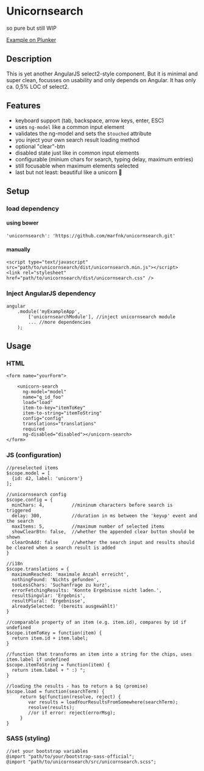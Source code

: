# Unicornsearch
so pure but still WIP

[Example on Plunker](https://embed.plnkr.co/8SlSxsnbFx6QMxRvbzJY/)

## Description
This is yet another AngularJS select2-style component. But it is minimal and super clean, focusses on usability and only depends on Angular.
It has only ca. 0,5% LOC of select2.

## Features
- keyboard support (tab, backspace, arrow keys, enter, ESC)
- uses `ng-model` like a common input element
- validates the ng-model and sets the `$touched` attribute
- you inject your own search result loading method
- optional "clear"-btn
- disabled state just like in common input elements
- configurable (minium chars for search, typing delay, maximum entries)
- still focusable when maximum elements selected
- last but not least: beautiful like a unicorn 🦄
 
## Setup

### load dependency
#### using bower

    'unicornsearch': 'https://github.com/marfnk/unicornsearch.git'

#### manually
	<script type="text/javascript" src="path/to/unicornsearch/dist/unicornsearch.min.js"></script>
	<link rel="stylesheet" href="path/to/unicornsearch/dist/unicornsearch.css" />

### Inject AngularJS dependency

	angular
		.module('myExampleApp',
			['unicornsearchModule'], //inject unicornsearch module
			... //more dependencies
		);


## Usage

### HTML
    <form name="yourForm">

    	<unicorn-search
          ng-model="model"
          name="q_id_foo"
          load="load"
          item-to-key="itemToKey"
          item-to-string="itemToString"
          config="config"
          translations="translations"
          required
          ng-disabled="disabled"></unicorn-search>
    </form>

### JS (configuration)

    //preselected items
    $scope.model = [
      {id: 42, label: 'unicorn'}
    ];

    //unicornsearch config
    $scope.config = {
      minChars: 4,			//mininum characters before search is triggered
      delay: 300,			//duration in ms between the 'keyup' event and the search
      maxItems: 5,			//maximum number of selected items
      showClearBtn: false,	//whether the appended clear button should be shown
      clearOnAdd: false		//whether the search input and results should be cleared when a search result is added
    }

    //i18n
    $scope.translations = {
      maximumReached: 'maximale Anzahl erreicht',
      nothingFound: 'Nichts gefunden',
      tooLessChars: 'Suchanfrage zu kurz',
      errorFetchingResults: 'Konnte Ergebnisse nicht laden.',
      resultSingular: 'Ergebnis',
      resultPlural: 'Ergebnisse',
      alreadySelected: '(bereits ausgewählt)'
    }

    //comparable property of an item (e.g. item.id), compares by id if undefined
    $scope.itemToKey = function(item) {
      return item.id + item.label;
    }

    //function that transforms an item into a string for the chips, uses item.label if undefined
    $scope.itemToString = function(item) {
      return item.label + " :) ";
    }

    //loading the results - has to return a $q (promise)
    $scope.load = function(searchTerm) {
    	 return $q(function(resolve, reject) {
    	    var results = loadYourResultsFromSomewhere(searchTerm);
    	    resolve(results);
    	    //or if error: reject(errorMsg);
    	 }
    }

### SASS (styling)

    //set your bootstrap variables
    @import "path/to/your/bootstrap-sass-official";
    @import "path/to/unicornsearch/src/unicornsearch.scss";
